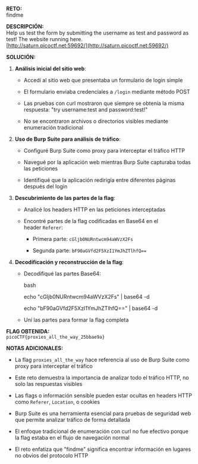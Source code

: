 **RETO:**  
findme

**DESCRIPCIÓN:**  
Help us test the form by submitting the username as test and password as test! The website running here.  
[http://saturn.picoctf.net:59692/](http://saturn.picoctf.net:59692/)

**SOLUCIÓN:**

1. **Análisis inicial del sitio web**:
    
    - Accedí al sitio web que presentaba un formulario de login simple
        
    - El formulario enviaba credenciales a `/login` mediante método POST
        
    - Las pruebas con curl mostraron que siempre se obtenía la misma respuesta: "try username:test and password:test!"
        
    - No se encontraron archivos o directorios visibles mediante enumeración tradicional
        
2. **Uso de Burp Suite para análisis de tráfico**:
    
    - Configuré Burp Suite como proxy para interceptar el tráfico HTTP
        
    - Navegué por la aplicación web mientras Burp Suite capturaba todas las peticiones
        
    - Identifiqué que la aplicación redirigía entre diferentes páginas después del login
        
3. **Descubrimiento de las partes de la flag**:
    
    - Analicé los headers HTTP en las peticiones interceptadas
        
    - Encontré partes de la flag codificadas en Base64 en el header `Referer`:
        
        - Primera parte: `cGljb0NURntwcm94aWVzX2Fs`
            
        - Segunda parte: `bF90aGVfd2F5XzI1YmJhZTlhfQ==`
            
4. **Decodificación y reconstrucción de la flag**:
    
    - Decodifiqué las partes Base64:
        
        bash
        
        echo "cGljb0NURntwcm94aWVzX2Fs" | base64 -d

        
        echo "bF90aGVfd2F5XzI1YmJhZTlhfQ==" | base64 -d  
    
        
    - Uní las partes para formar la flag completa
        

**FLAG OBTENIDA:**  
`picoCTF{proxies_all_the_way_25bbae9a}`

**NOTAS ADICIONALES:**

- La flag `proxies_all_the_way` hace referencia al uso de Burp Suite como proxy para interceptar el tráfico
    
- Este reto demuestra la importancia de analizar todo el tráfico HTTP, no solo las respuestas visibles
    
- Las flags o información sensible pueden estar ocultas en headers HTTP como `Referer`, `Location`, o cookies
    
- Burp Suite es una herramienta esencial para pruebas de seguridad web que permite analizar tráfico de forma detallada
    
- El enfoque tradicional de enumeración con curl no fue efectivo porque la flag estaba en el flujo de navegación normal
    
- El reto enfatiza que "findme" significa encontrar información en lugares no obvios del protocolo HTTP